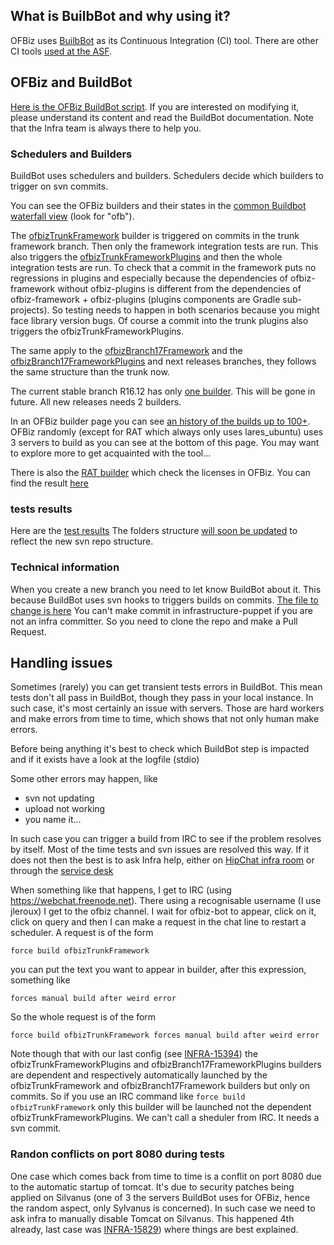 <!--
Licensed to the Apache Software Foundation (ASF) under one
or more contributor license agreements.  See the NOTICE file
distributed with this work for additional information
regarding copyright ownership.  The ASF licenses this file
to you under the Apache License, Version 2.0 (the
"License"); you may not use this file except in compliance
with the License.  You may obtain a copy of the License at

http://www.apache.org/licenses/LICENSE-2.0

Unless required by applicable law or agreed to in writing,
software distributed under the License is distributed on an
"AS IS" BASIS, WITHOUT WARRANTIES OR CONDITIONS OF ANY
KIND, either express or implied.  See the License for the
specific language governing permissions and limitations
under the License.
-->
## What is BuilbBot and why using it?
OFBiz uses [BuilbBot](https://en.wikipedia.org/wiki/Buildbot) as its Continuous Integration (CI) tool. There are other CI tools [used at the ASF](https://ci.apache.org/).

## OFBiz and BuildBot

[Here is the OFBiz BuildBot script](https://svn.apache.org/repos/infra/infrastructure/buildbot/aegis/buildmaster/master1/projects/ofbiz.conf). If you are interested on modifying it, please understand its content and read the BuildBot documentation. Note that the Infra team is always there to help you.


### Schedulers and Builders
BuildBot uses schedulers and builders. Schedulers decide which builders to trigger on svn commits.

You can see the OFBiz builders and their states in the [common Buildbot waterfall view](https://ci.apache.org/waterfall) (look for "ofb").

The [ofbizTrunkFramework](https://ci.apache.org/builders/ofbizTrunkFramework)  builder is triggered on commits in the trunk framework branch. Then only the framework integration tests are run. This also triggers the [ofbizTrunkFrameworkPlugins](https://ci.apache.org/builders/ofbizTrunkFrameworkPlugins) and then the whole integration tests are run. To check that a commit in the framework puts no regressions in plugins and especially because the dependencies of ofbiz-framework without ofbiz-plugins is different from the dependencies of ofbiz-framework + ofbiz-plugins (plugins components are Gradle sub-projects). So testing needs to happen in both scenarios because you might face library version bugs.
Of course a commit into the trunk plugins also triggers the ofbizTrunkFrameworkPlugins.

The same apply to the [ofbizBranch17Framework](https://ci.apache.org/builders/ofbizBranch17Framework) and the [ofbizBranch17FrameworkPlugins](https://ci.apache.org/builders/ofbizBranch17FrameworkPlugins) and next releases branches, they follows the same structure than the trunk now.

The current stable branch R16.12 has only [one builder](https://ci.apache.org/builders/ofbizBranch16). This will be gone in future. All new releases needs 2 builders.

In an OFBiz builder page you can see [an history of the builds up to 100+](https://ci.apache.org/builders/ofbizTrunkFramework). OFBiz randomly (except for RAT which always only uses lares_ubuntu) uses 3 servers to build as you can see at the bottom of this page. You may want to explore more to get acquainted with the tool...

There is also the [RAT builder](https://ci.apache.org/builders/ofbizTrunkFrameworkRat) which check the licenses in OFBiz. You can find the result [here](https://ci.apache.org/projects/ofbiz/rat-output.html)


### tests results
Here are the [test results](ci.apache.org/projects/ofbiz/logs/)
The folders structure [will soon be updated](https://issues.apache.org/jira/browse/INFRA-15842) to reflect the new svn repo structure.

### Technical information
When you create a new branch you need to let know BuildBot about it. This because BuildBot uses svn hooks to triggers builds on commits. [The file to change is here](https://github.com/apache/infrastructure-puppet/blob/deployment/modules/subversion_server/files/hooks/buildbot_project_paths)
You can't make commit in infrastructure-puppet if you are not an infra committer. So you need to clone the repo and make a Pull Request.


## Handling issues
Sometimes (rarely) you can get transient tests errors in BuildBot. This mean tests don't all pass in BuildBot, though they pass in your local instance. In such case, it's most certainly an issue with servers. Those are hard workers and make errors from time to time, which shows that not only human make errors.

Before being anything it's best to check which BuildBot step is impacted and if it exists have a look at the logfile (stdio) 

Some other errors may happen, like
* svn not updating
* upload not working
* you name it...

In such case you can trigger a build from IRC to see if the problem resolves by itself. Most of the time tests and svn issues are resolved this way. If it does not then the best is to ask Infra help, either on [HipChat infra room](https://apache.hipchat.com/chat/room/669587) or through the [service desk](https://issues.apache.org/jira/servicedesk/customer/portal/1/create/3)

When something like that happens, I get to IRC (using https://webchat.freenode.net). There using a recognisable username (I use jleroux) I get to the ofbiz channel. I wait for ofbiz-bot to appear, click on it, click on query and then I can make a request in the chat line to restart a scheduler.
A request is of the form 

    force build ofbizTrunkFramework
    
you can put the text you want to appear in builder, after this expression, something like
    
    forces manual build after weird error
   
So the whole request is of the form

    force build ofbizTrunkFramework forces manual build after weird error

Note though that with our last config (see [INFRA-15394](https://issues.apache.org/jira/browse/INFRA-15394)) the ofbizTrunkFrameworkPlugins and ofbizBranch17FrameworkPlugins builders are dependent and respectively automatically launched by the ofbizTrunkFramework and ofbizBranch17Framework builders but only on commits. So if you use an IRC command like `force build ofbizTrunkFramework` only this builder will be launched not the dependent ofbizTrunkFrameworkPlugins. We can't call a sheduler from IRC. It needs a svn commit.

### Randon conflicts on port 8080 during tests
One case which comes back from time to time is a conflit on port 8080 due to the automatic startup of tomcat. It's  due to security patches being applied on Silvanus (one of 3 the servers BuildBot uses for OFBiz, hence the random aspect, only Sylvanus is concerned). In such case we need to ask infra to manually disable Tomcat on Silvanus. This happened 4th already, last case was  [INFRA-15829](https://issues.apache.org/jira/browse/INFRA-15829)) where things are best explained.